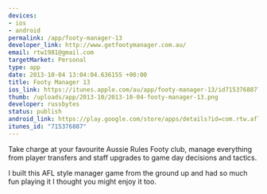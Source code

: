 ```yaml
--- 
devices: 
- ios
- android
permalink: /app/footy-manager-13
developer_link: http://www.getfootymanager.com.au/
email: rtw1981@gmail.com
targetMarket: Personal
type: app
date: 2013-10-04 13:04:04.636155 +00:00
title: Footy Manager 13
ios_link: https://itunes.apple.com/au/app/footy-manager-13/id715376887?mt=8
thumb: /uploads/app/2013-10/2013-10-04-footy-manager-13.png
developer: russbytes
status: publish
android_link: https://play.google.com/store/apps/details?id=com.rtw.aflmanager
itunes_id: "715376887"
---
```


Take charge at your favourite Aussie Rules Footy club, manage everything from player transfers and staff upgrades to game day decisions and tactics.

I built this AFL style manager game from the ground up and had so much fun playing it I thought you might enjoy it too.
